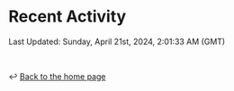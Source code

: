 # Recent Activity

<!--RECENT_ACTIVITY:start-->
<!--RECENT_ACTIVITY:end-->

<!--RECENT_ACTIVITY:last_update-->
Last Updated: Sunday, April 21st, 2024, 2:01:33 AM (GMT)
<!--RECENT_ACTIVITY:last_update_end-->

<br>

↩️ [Back to the home page](/README.md)
